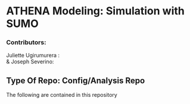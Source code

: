 # ATHENA Modeling: Simulation with SUMO
### Contributors: 
<p>Juliette Ugirumurera : <Juliette.Ugirumurera@nrel.gov> <br>
& Joseph Severino: <Joseph.Severino@nrel.gov></p>

## Type Of Repo: Config/Analysis Repo

The following are contained in this repository
